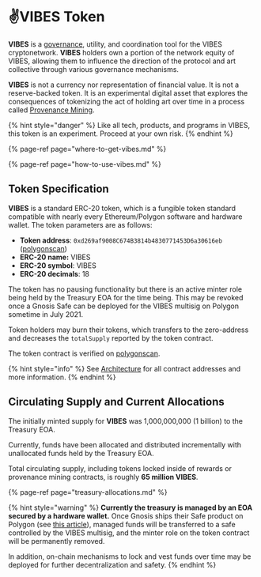 # ✌️VIBES Token

**VIBES** is a [governance](../../community/governance.md), utility, and coordination tool for the VIBES cryptonetwork. **VIBES** holders own a portion of the network equity of VIBES, allowing them to influence the direction of the protocol and art collective through various governance mechanisms.

**VIBES** is not a currency nor representation of financial value. It is not a reserve-backed token. It is an experimental digital asset that explores the consequences of tokenizing the act of holding art over time in a process called [Provenance Mining](../provenance-mining.md).

{% hint style="danger" %}
Like all tech, products, and programs in VIBES, this token is an experiment. Proceed at your own risk.
{% endhint %}

{% page-ref page="where-to-get-vibes.md" %}

{% page-ref page="how-to-use-vibes.md" %}

## Token Specification

**VIBES** is a standard ERC-20 token, which is a fungible token standard compatible with nearly every Ethereum/Polygon software and hardware wallet. The token parameters are as follows:

* **Token address**: `0xd269af9008C674B3814b4830771453D6a30616eb` \([polygonscan](https://polygonscan.com/token/0xd269af9008c674b3814b4830771453d6a30616eb)\)
* **ERC-20 name:** VIBES
* **ERC-20 symbol**: VIBES
* **ERC-20 decimals**: 18

The token has no pausing functionality but there is an active minter role being held by the Treasury EOA for the time being. This may be revoked once a Gnosis Safe can be deployed for the VIBES multisig on Polygon sometime in July 2021.

Token holders may burn their tokens, which transfers to the zero-address and decreases the `totalSupply` reported by the token contract.

The token contract is verified on [polygonscan](https://polygonscan.com/token/0xd269af9008c674b3814b4830771453d6a30616eb).

{% hint style="info" %}
See [Architecture](../../resources/architecture.md) for all contract addresses and more information.
{% endhint %}

## Circulating Supply and Current Allocations

The initially minted supply for **VIBES** was 1,000,000,000 \(1 billion\) to the Treasury EOA.

Currently, funds have been allocated and distributed incrementally with unallocated funds held by the Treasury EOA.

Total circulating supply, including tokens locked inside of rewards or provenance mining contracts, is roughly **65 million VIBES**.

{% page-ref page="treasury-allocations.md" %}

{% hint style="warning" %}
**Currently the treasury is managed by an EOA secured by a hardware wallet.** Once Gnosis ships their Safe product on Polygon \(see [this article](https://blog.gnosis.pm/gnosis-safes-multichain-future-b676b5b8f431)\), managed funds will be transferred to a safe controlled by the VIBES multisig, and the minter role on the token contract will be permanently removed.

In addition, on-chain mechanisms to lock and vest funds over time may be deployed for further decentralization and safety.
{% endhint %}


